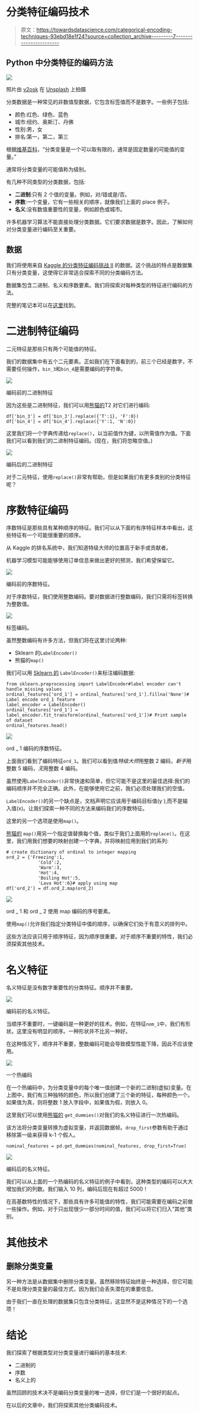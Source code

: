 # 分类特征编码技术

> 原文：<https://towardsdatascience.com/categorical-encoding-techniques-93ebd18e1f24?source=collection_archive---------7----------------------->

## Python 中分类特征的编码方法

![](img/1ba9beeced6cd2e6f8a39957fa6e28f3.png)

照片由 [v2osk](https://unsplash.com/@v2osk?utm_source=unsplash&utm_medium=referral&utm_content=creditCopyText) 在 [Unsplash](https://unsplash.com/s/photos/categories?utm_source=unsplash&utm_medium=referral&utm_content=creditCopyText) 上拍摄

分类数据是一种常见的非数值型数据，它包含标签值而不是数字。一些例子包括:

*   颜色:红色、绿色、蓝色
*   城市:纽约、奥斯汀、丹佛
*   性别:男，女
*   排名:第一，第二，第三

根据[维基百科](https://en.wikipedia.org/wiki/Categorical_variable)，“分类变量是一个可以取有限的，通常是固定数量的可能值的变量。”

通常将分类变量的可能值称为级别。

有几种不同类型的分类数据，包括:

*   **二进制**:只有 2 个值的变量。例如，对/错或是/否。
*   **序数**:一个变量，它有一些相关的顺序，就像我们上面的 place 例子。
*   **名义**:没有数值重要性的变量，例如颜色或城市。

许多机器学习算法不能直接处理分类数据。它们要求数据是数字。因此，了解如何对分类变量进行编码至关重要。

## 数据

我们将使用来自 [Kaggle 的分类特征编码挑战 II](https://www.kaggle.com/c/cat-in-the-dat-ii) 的数据。这个挑战的特点是数据集只有分类变量，这使得它非常适合探索不同的分类编码方法。

数据集包含二进制、名义和序数要素。我们将探索对每种类型的特征进行编码的方法。

完整的笔记本可以在[这里](https://www.kaggle.com/tboyle10/categorical-encoding-techniques)找到。

# 二进制特征编码

二元特征是那些只有两个可能值的特征。

我们的数据集中有五个二元要素。正如我们在下面看到的，前三个已经是数字，不需要任何操作，`bin_3`和`bin_4`是需要编码的字符串。

![](img/03ee3662e970db2b7bdb9a3f556d3dcc.png)

编码前的二进制特征

因为这些是二进制特征，我们可以用[熊猫的](https://pandas.pydata.org/pandas-docs/stable/reference/api/pandas.DataFrame.replace.html)T2 对它们进行编码:

```
df['bin_3'] = df['bin_3'].replace({'T':1}, 'F':0})
df['bin_4'] = df['bin_4'].replace({'Y':1, 'N':0})
```

这里我们将一个字典传递给`replace()`，以当前值作为键，以所需值作为值。下面我们可以看到我们的二进制特征编码。(现在，我们将忽略空值。)

![](img/54a31ab66e040f53a2e22bcb0c189e57.png)

编码后的二进制特征

对于二元特征，使用`replace()`非常有帮助，但是如果我们有更多类别的分类特征呢？

# 序数特征编码

序数特征是那些具有某种顺序的特征。我们可以从下面的有序特征样本中看出，这些特征有一个可能很重要的顺序。

从 Kaggle 的排名系统中，我们知道特级大师的位置高于新手或贡献者。

机器学习模型可能能够使用订单信息来做出更好的预测，我们希望保留它。

![](img/ff19b9342d2c6edaebc84449ccd0c9ab.png)

编码前的序数特征。

对于序数特征，我们使用整数编码。要对数据进行整数编码，我们只需将标签转换为整数值。

![](img/89801c2aba27f52ec0905865dc6c94e8.png)

标签编码。

虽然整数编码有许多方法，但我们将在这里讨论两种:

*   Sklearn 的`LabelEncoder()`
*   熊猫的`map()`

我们可以用 [Sklearn 的](https://scikit-learn.org/stable/modules/generated/sklearn.preprocessing.LabelEncoder.html) `LabelEncoder()`来标注编码数据:

```
from sklearn.preprocessing import LabelEncoder#label encoder can't handle missing values
ordinal_features['ord_1'] = ordinal_features['ord_1'].fillna('None')# Label encode ord_1 feature
label_encoder = LabelEncoder()
ordinal_features['ord_1'] = label_encoder.fit_transform(ordinal_features['ord_1'])# Print sample of dataset
ordinal_features.head()
```

![](img/c65eaa7630747391e96ac7b93b82b826.png)

ord _ 1 编码的序数特征。

上面我们看到了编码特征`ord_1`。我们可以看到值*特级大师*用整数 2 编码，*新手*用整数 5 编码，*无*用整数 4 编码。

虽然使用`LabelEncoder()`非常快速和简单，但它可能不是这里的最佳选择:我们的编码顺序并不完全正确。此外，在能够使用它之前，我们必须处理我们的空值。

`LabelEncoder()`的另一个缺点是，文档声明它应该用于编码目标值(y ),而不是输入值(x)。让我们探索一种不同的方法来编码我们的序数特征。

这里的另一个选项是使用`map()`。

[熊猫的](https://pandas.pydata.org/pandas-docs/stable/reference/api/pandas.Series.map.html) `map()`用另一个指定值替换每个值，类似于我们上面用的`replace()`。在这里，我们用我们想要的映射创建一个字典，并将映射应用到我们的系列:

```
# create dictionary of ordinal to integer mapping
ord_2 = {'Freezing':1, 
            'Cold':2, 
            'Warm':3, 
            'Hot':4, 
            'Boiling Hot':5, 
            'Lava Hot':6}# apply using map
df['ord_2'] = df.ord_2.map(ord_2)
```

![](img/62c37d87761368742f71429561e67958.png)

ord _ 1 和 ord _ 2 使用 map 编码的序号要素。

使用`map()`允许我们指定分类特征中值的顺序，以确保它们处于有意义的排列中。

这些方法应该只用于顺序特征，因为顺序很重要。对于顺序不重要的特性，我们必须探索其他技术。

# 名义特征

名义特征是没有数字重要性的分类特征。顺序并不重要。

![](img/4d84043b058b2c14f2e8e3d764a9e134.png)

编码前的名义特征。

当顺序不重要时，一键编码是一种更好的技术。例如，在特征`nom_1`中，我们有形状。这里没有明显的顺序。一种形状并不比另一种好。

在这种情况下，顺序并不重要，整数编码可能会导致模型性能下降，因此不应该使用。

![](img/f99386c7d491d42ab1d6de48d97bed4c.png)

一个热编码

在一个热编码中，为分类变量中的每个唯一值创建一个新的二进制(虚拟)变量。在上图中，我们有三种独特的颜色，所以我们创建了三个新的特征，每种颜色一个。如果值为真，则将整数 1 放入字段中，如果值为假，则放入 0。

这里我们可以使用[熊猫的](https://pandas.pydata.org/pandas-docs/stable/reference/api/pandas.get_dummies.html) `get_dummies()`对我们的名义特征进行一次热编码。

该方法将分类变量转换为虚拟变量，并返回数据帧。`drop_first`参数有助于通过移除第一级来获得 k-1 个假人。

```
nominal_features = pd.get_dummies(nominal_features, drop_first=True)
```

![](img/149e05aa3eb150b66c26d9262853eab8.png)

编码后的名义特征。

我们可以从上面的一个热编码的名义特征的例子中看到，这种类型的编码可以大大增加我们的列数。我们输入 10 列，编码后现在有超过 5000！

在高基数特性的情况下，那些具有许多可能值的特性，我们可能需要在编码之前做一些操作。例如，对于只出现很少一部分时间的值，我们可以将它们归入“其他”类别。

# 其他技术

## 删除分类变量

另一种方法是从数据集中删除分类变量。虽然移除特征始终是一种选择，但它可能不是处理分类变量的最佳方式，因为我们会丢失潜在的重要信息。

由于我们一直在处理的数据集只包含分类特征，这显然不是这种情况下的一个选项！

# 结论

我们探索了根据类型对分类变量进行编码的基本技术:

*   二进制的
*   序数
*   名义上的

虽然回顾的技术决不是编码分类变量的唯一选择，但它们是一个很好的起点。

在以后的文章中，我们将探索其他分类编码技术。